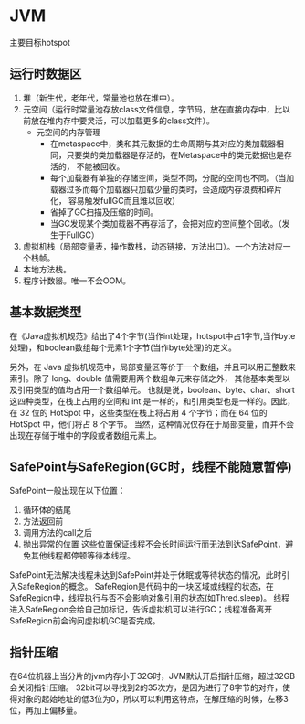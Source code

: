 # JVM
主要目标hotspot
## 运行时数据区
1. 堆（新生代，老年代，常量池也放在堆中）。
2. 元空间（运行时常量池存放class文件信息，字节码，放在直接内存中，比以前放在堆内存中要灵活，可以加载更多的class文件）。
   * 元空间的内存管理
     - 在metaspace中，类和其元数据的生命周期与其对应的类加载器相同，只要类的类加载器是存活的，在Metaspace中的类元数据也是存活的，
     不能被回收。
     - 每个加载器有单独的存储空间，类型不同，分配的空间也不同。（当加载器过多而每个加载器只加载少量的类时，会造成内存浪费和碎片化，
     容易触发fullGC而且难以回收）
     - 省掉了GC扫描及压缩的时间。
     - 当GC发现某个类加载器不再存活了，会把对应的空间整个回收。（发生于FullGC）
3. 虚拟机栈（局部变量表，操作数栈，动态链接，方法出口）。一个方法对应一个栈帧。
4. 本地方法栈。
5. 程序计数器。唯一不会OOM。
## 基本数据类型
在《Java虚拟机规范》给出了4个字节(当作int处理，hotspot中占1字节,当作byte处理)，和boolean数组每个元素1个字节(当作byte处理)的定义。

另外，在 Java 虚拟机规范中，局部变量区等价于一个数组，并且可以用正整数来索引。除了 long、double 值需要用两个数组单元来存储之外，
其他基本类型以及引用类型的值均占用一个数组单元。
也就是说，boolean、byte、char、short 这四种类型，在栈上占用的空间和 int 是一样的，和引用类型也是一样的。因此，
在 32 位的 HotSpot 中，这些类型在栈上将占用 4 个字节；而在 64 位的 HotSpot 中，他们将占 8 个字节。
当然，这种情况仅存在于局部变量，而并不会出现在存储于堆中的字段或者数组元素上。
## SafePoint与SafeRegion(GC时，线程不能随意暂停)
SafePoint一般出现在以下位置：
1. 循环体的结尾
2. 方法返回前
3. 调用方法的call之后
4. 抛出异常的位置
这些位置保证线程不会长时间运行而无法到达SafePoint，避免其他线程都停顿等待本线程。

SafePoint无法解决线程未达到SafePoint并处于休眠或等待状态的情况，此时引入SafeRegion的概念。
SafeRegion是代码中的一块区域或线程的状态，在SafeRegion中，线程执行与否不会影响对象引用的状态(如Thred.sleep)。
线程进入SafeRegion会给自己加标记，告诉虚拟机可以进行GC；线程准备离开SafeRegion前会询问虚拟机GC是否完成。
## 指针压缩
在64位机器上当分片的jvm内存小于32G时，JVM默认开启指针压缩，超过32GB会关闭指针压缩。
32bit可以寻找到2的35次方，是因为进行了8字节的对齐，使得对象的起始地址的低3位为0，所以可以利用这特点，在解压缩的时候，左移3位，再加上偏移量。